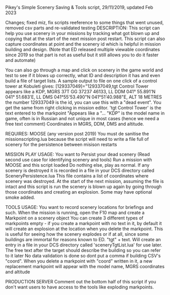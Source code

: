 Pikey's Simple Scenery Saving & Tools script, 29/11/2019, updated Feb 2023

Changes; fixed miz, fix scripts reeference to some things that went unused, removed csv parts and re-validated testing
DESCRIPTION:
This script can help you use scenery in your missions by tracking what got blown up and copying that at the start of the next mission post restart. This script can also capture coordinates at point and the scenery id which is helpful in mission building and design. (Note that ED released multiple viewable coordinates since 2019 so that part is not as useful but it still allows you to do it faster and automate)

You can also go through a map and click on scenery in the game world and test to see if it blows up correctly, what ID and description it has and even build a file of target lists. A sample output to file on one click of a control tower at Kobuleti gives:
[129337049]="129337049,tgt Control Tower appears like a KDP, MGRS 37T GG 37237 46133, LL DDM 041° 55.891'N   041° 51.683'E, LL DMS 041°55'53.490\"N 041°51'40.988\"E, ALT 18 METRES\
the number 129337049 is the id, you can use this with a "dead event". You get the same from right clicking in mission editor.
'tgt Control Tower' is the text entered to the markpoint
"Appears like a "...
"KDP" is the model name in game, often is in Russian and not unique in most cases (hence we need a free text comment)
Coordinates in MGRS, DDM, DMS and altitude.

REQUIRES:
MOOSE (any version post 2019)
You must de sanitise the missionscripting.lua because the script will need to write a file full of scenery for the persistence between misison restarts

MISSION PLAY USAGE:
You want to Persist your dead scenery (Read second use case for identifying scenery and tools)
Run a mission with MOOSE and this script loaded
Do nothing else, play as normal. If any scenery is destroyed it is recorded in a file in your DCS directory called
SceneryPersistence.lua
This file contains a list of coordinates where scenery was destroyed. At the start of the next mission, assuming the file is intact and this script is run
the scenery is blown up again by going through those coordinates and creating an explosion. Some may have optional smoke added.

TOOLS USAGE:
You want to record scenery locations for briefings and such. When the mission is running, open the F10 map and create a Markpoint on a scenery object
You can create 3 different types of markpoints
empty - if you create a markpoint with no text in it, by default it will create an explosion at the location when you delete the markpoint. 
This is useful for seeing how the scenery explodes or if at all, since some buildings are immortal for reasons known to ED. 
"tgt" + text. Will create an entry in a file in your DCS directory called 'sceneryTgtList.lua' for use later. The free text after the target should describe the building so you can refer to it later
No data validation is done so dont put a comma if building CSV's
"coord". When you delete a markpoint with "coord" written in it, a new replacement markpoint will appear with the model name, MGRS coordinates and altitude

PRODUCTION SERVER
Comment out the bottom half of this script if you don't want users to have access to the tools like exploding markpoints.

